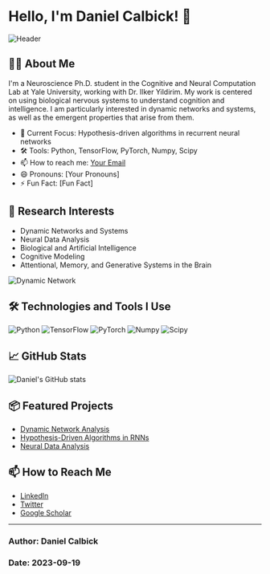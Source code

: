 # Hello, I'm Daniel Calbick! 👋

![Header](https://raw.githubusercontent.com/yourusername/yourusername/main/header_image.png)

## 👨‍🔬 About Me

I'm a Neuroscience Ph.D. student in the Cognitive and Neural Computation Lab at Yale University, working with Dr. Ilker Yildirim. My work is centered on using biological nervous systems to understand cognition and intelligence. I am particularly interested in dynamic networks and systems, as well as the emergent properties that arise from them.

- 🧠 Current Focus: Hypothesis-driven algorithms in recurrent neural networks
- 🛠 Tools: Python, TensorFlow, PyTorch, Numpy, Scipy
- 📫 How to reach me: [Your Email](mailto:youremail@domain.com)
- 😄 Pronouns: [Your Pronouns]
- ⚡ Fun Fact: [Fun Fact]

## 🌱 Research Interests

- Dynamic Networks and Systems
- Neural Data Analysis
- Biological and Artificial Intelligence
- Cognitive Modeling
- Attentional, Memory, and Generative Systems in the Brain

![Dynamic Network](https://raw.githubusercontent.com/yourusername/yourusername/main/dynamic_network.gif)

## 🛠 Technologies and Tools I Use

![Python](https://img.shields.io/badge/-Python-black?style=flat&logo=python)
![TensorFlow](https://img.shields.io/badge/-TensorFlow-black?style=flat&logo=tensorflow)
![PyTorch](https://img.shields.io/badge/-PyTorch-black?style=flat&logo=pytorch)
![Numpy](https://img.shields.io/badge/-Numpy-black?style=flat&logo=numpy)
![Scipy](https://img.shields.io/badge/-Scipy-black?style=flat&logo=scipy)

## 📈 GitHub Stats

![Daniel's GitHub stats](https://github-readme-stats.vercel.app/api?username=yourusername)

## 📦 Featured Projects

- [Dynamic Network Analysis](https://github.com/yourusername/dynamic-network-analysis)
- [Hypothesis-Driven Algorithms in RNNs](https://github.com/yourusername/hypothesis-driven-RNNs)
- [Neural Data Analysis](https://github.com/yourusername/neural-data-analysis)

## 📫 How to Reach Me

- [LinkedIn](https://linkedin.com/in/yourusername)
- [Twitter](https://twitter.com/yourusername)
- [Google Scholar](https://scholar.google.com/citations?user=yourID)

---

### Author: Daniel Calbick
### Date: 2023-09-19






